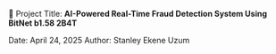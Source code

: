 📌 Project Title: **AI-Powered Real-Time Fraud Detection System Using BitNet b1.58 2B4T**

Date: April 24, 2025
Author: Stanley Ekene Uzum


